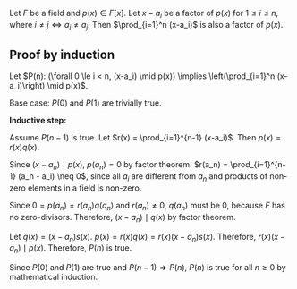 Let $F$ be a field and $p(x) \in F[x]$.
Let $x-a_i$ be a factor of $p(x)$ for $1 \le i \le n$, where $i \neq j \iff a_i \neq a_j$.
Then $\prod_{i=1}^n (x-a_i)$ is also a factor of $p(x)$.

## Proof by induction

Let $P(n): (\forall 0 \le i < n, (x-a_i) \mid p(x)) \implies \left(\prod_{i=1}^n (x-a_i)\right) \mid p(x)$.

Base case: $P(0)$ and $P(1)$ are trivially true.

**Inductive step:**

Assume $P(n-1)$ is true.
Let $r(x) = \prod_{i=1}^{n-1} (x-a_i)$.
Then $p(x) = r(x)q(x)$.

Since $(x-a_n) \mid p(x)$, $p(a_n) = 0$ by factor theorem.
$r(a_n) = \prod_{i=1}^{n-1} (a_n - a_i) \neq 0$, since all $a_i$ are different from $a_n$
and products of non-zero elements in a field is non-zero.

Since $0 = p(a_n) = r(a_n)q(a_n)$ and $r(a_n) \neq 0$, $q(a_n)$ must be 0, because $F$ has no zero-divisors.
Therefore, $(x-a_n) \mid q(x)$ by factor theorem.

Let $q(x) = (x-a_n)s(x)$. $p(x) = r(x)q(x) = r(x)(x-a_n)s(x)$.
Therefore, $r(x)(x-a_n) \mid p(x)$. Therefore, $P(n)$ is true.

Since $P(0)$ and $P(1)$ are true and $P(n-1) \Rightarrow P(n)$,
$P(n)$ is true for all $n \ge 0$ by mathematical induction.
